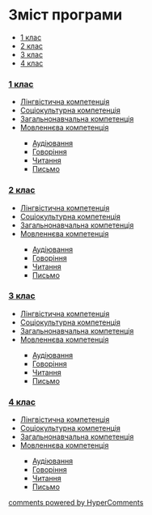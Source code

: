 <div id="hypercomments_widget" class="js-hypercomments-widget invisible"></div>

# Зміст програми

<div>
  <!-- Nav tabs -->
  <ul class="nav nav-tabs" role="tablist">
    <li role="presentation" class="active"><a href="#home" aria-controls="home" role="tab" data-toggle="tab">1 клас</a></li>
    <li role="presentation"><a href="#menu1" aria-controls="menu1" role="tab" data-toggle="tab">2 клас</a></li>
    <li role="presentation"><a href="#menu2" aria-controls="menu2" role="tab" data-toggle="tab">3 клас</a></li>
    <li role="presentation"><a href="#menu3" aria-controls="menu3" role="tab" data-toggle="tab">4 клас</a></li>
  </ul>
  <!-- Tab panes -->
  <div class="tab-content">
    <div role="tabpanel" class="tab-pane active" id="home"><h3><a href="http://germanmondeep.ed-era.com/1/1_klas.html">1 клас</a></h3>
<ul type="disc">
<li><a href="http://germanmondeep.ed-era.com/1/lyngvystykhna_kompetenzia.html">Лінгвістична компетенція</a></li>
<li><a href="http://germanmondeep.ed-era.com/1/soziokulturna_kompetenzia.html">Соціокультурна компетенція</a></li>
<li><a href="http://germanmondeep.ed-era.com/1/zagalnonavchalna_kompetenzya.html">Загальнонавчальна компетенція</a></li>
<li><a href="http://germanmondeep.ed-era.com/1/movlennyeva_kompetenzia.html">Мовленнєва компетенція</a></li>
<ul type="square">
<li><a href="http://germanmondeep.ed-era.com/1/audiyuvannya.html">Аудіювання</a></li>
<li><a href="http://germanmondeep.ed-era.com/1/govorinnya.html">Говоріння</a></li>
<li><a href="http://germanmondeep.ed-era.com/1/chitannya.html">Читання</a></li>
<li><a href="http://germanmondeep.ed-era.com/1/pysmo.html">Письмо</a></li>
</ul>
</ul>
</div>
<div role="tabpanel" class="tab-pane" id="menu1"><h3><a href="http://germanmondeep.ed-era.com/2/2_klas.html">2 клас</a></h3>
<ul type="disc">
<li><a href="http://germanmondeep.ed-era.com/2/lyngvystykhna_kompetenzia.html">Лінгвістична компетенція</a></li>
<li><a href="http://germanmondeep.ed-era.com/2/soziokulturna_kompetenzia.html">Соціокультурна компетенція</a></li>
<li><a href="http://germanmondeep.ed-era.com/2/zagalnonavchalna_kompetenzya.html">Загальнонавчальна компетенція</a></li>
<li><a href="http://germanmondeep.ed-era.com/2/movlennyeva_kompetenzia.html">Мовленнєва компетенція</a></li>
<ul type="square">
<li><a href="http://germanmondeep.ed-era.com/2/audiyuvannya.html">Аудіювання</a></li>
<li><a href="http://germanmondeep.ed-era.com/2/govorinnya.html">Говоріння</a></li>
<li><a href="http://germanmondeep.ed-era.com/2/chitannya.html">Читання</a></li>
<li><a href="http://germanmondeep.ed-era.com/2/pysmo.html">Письмо</a></li>
</ul>
</ul>
</div>
<div role="tabpanel" class="tab-pane" id="menu2"><h3><a href="http://germanmondeep.ed-era.com/3/3_klas.html">3 клас</a></h3>
<ul type="disc">
<li><a href="http://germanmondeep.ed-era.com/3/lyngvystykhna_kompetenzia.html">Лінгвістична компетенція</a></li>
<li><a href="http://germanmondeep.ed-era.com/3/soziokulturna_kompetenzia.html">Соціокультурна компетенція</a></li>
<li><a href="http://germanmondeep.ed-era.com/3/zagalnonavchalna_kompetenzya.html">Загальнонавчальна компетенція</a></li>
<li><a href="http://germanmondeep.ed-era.com/3/movlennyeva_kompetenzia.html">Мовленнєва компетенція</a></li>
<ul type="square">
<li><a href="http://germanmondeep.ed-era.com/3/audiyuvannya.html">Аудіювання</a></li>
<li><a href="http://germanmondeep.ed-era.com/3/govorinnya.html">Говоріння</a></li>
<li><a href="http://germanmondeep.ed-era.com/3/chitannya.html">Читання</a></li>
<li><a href="http://germanmondeep.ed-era.com/3/pysmo.html">Письмо</a></li>
</ul>
</ul>
</div>
<div role="tabpanel" class="tab-pane" id="menu3"><h3><a href="http://germanmondeep.ed-era.com/4/4_klas.html">4 клас</a></h3>
<ul type="disc">
<li><a href="http://germanmondeep.ed-era.com/4/lyngvystykhna_kompetenzia.html">Лінгвістична компетенція</a></li>
<li><a href="http://germanmondeep.ed-era.com/4/soziokulturna_kompetenzia.html">Соціокультурна компетенція</a></li>
<li><a href="http://germanmondeep.ed-era.com/4/zagalnonavchalna_kompetenzya.html">Загальнонавчальна компетенція</a></li>
<li><a href="http://germanmondeep.ed-era.com/4/movlennyeva_kompetenzia.html">Мовленнєва компетенція</a></li>
<ul type="square">
<li><a href="http://germanmondeep.ed-era.com/4/audiyuvannya.html">Аудіювання</a></li>
<li><a href="http://germanmondeep.ed-era.com/4/govorinnya.html">Говоріння</a></li>
<li><a href="http://germanmondeep.ed-era.com/4/chitannya.html">Читання</a></li>
<li><a href="http://germanmondeep.ed-era.com/4/pysmo.html">Письмо</a></li>
</ul>
</ul>
</div>
</div>
</div>

<div class="js-hypercomments-container">
<a href="http://hypercomments.com" class="hc-link" title="comments widget">comments powered by HyperComments</a>
</div>